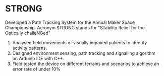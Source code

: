 # STRONG
Developed a Path Tracking System for the Annual Maker Space Championship. Acronym STRONG stands for "STability Relief for the Optically challeNGed"

1. Analysed field movements of visually impaired patients to identify activity patterns.
2. Designed environment sensing, path tracking and signalling algorithm on Arduino IDE with C++.
3. Field tested the device on different terrains and scenarios to achieve an error rate of under 10%

